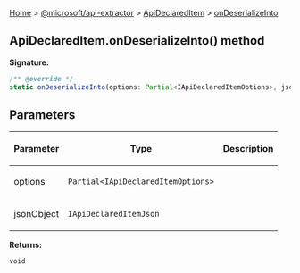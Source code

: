 [Home](./index) &gt; [@microsoft/api-extractor](./api-extractor.md) &gt; [ApiDeclaredItem](./api-extractor.apideclareditem.md) &gt; [onDeserializeInto](./api-extractor.apideclareditem.ondeserializeinto.md)

## ApiDeclaredItem.onDeserializeInto() method


<b>Signature:</b>

```typescript
/** @override */
static onDeserializeInto(options: Partial<IApiDeclaredItemOptions>, jsonObject: IApiDeclaredItemJson): void;
```

## Parameters

|  <p>Parameter</p> | <p>Type</p> | <p>Description</p> |
|  --- | --- | --- |
|  <p>options</p> | <p>`Partial<IApiDeclaredItemOptions>`</p> |  |
|  <p>jsonObject</p> | <p>`IApiDeclaredItemJson`</p> |  |

<b>Returns:</b>

`void`

